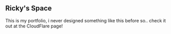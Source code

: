 ## Ricky's Space  
  
This is my portfolio, i never designed something like this before so.. check it out at the CloudFlare page!